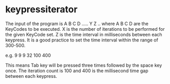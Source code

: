 # keypressiterator

The input of the program is A B C D ..... Y Z .. where A B C D are the KeyCodes to be executed. X is the number of iterations to be performed for the given KeyCode set. Z is the time interval in milliseconds between each keypress. It is a good practice to set the time interval within the range of 300-500.

e.g. 9 9 9 32 100 400

This means Tab key will be pressed three times followed by the space key once. The iteration count is 100 and 400 is the millisecond time gap between each keypress.
